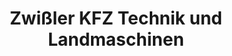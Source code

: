 ---
title: "Zwißler KFZ Technik und Landmaschinen"
url: /ottersheim-bei-landau/zwissler-kfz-technik-und-landmaschinen/
shop: Autowerkstatt
---